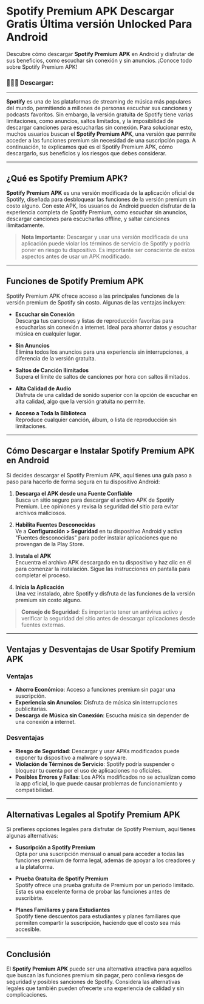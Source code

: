 # Spotify Premium APK Descargar Gratis Última versión Unlocked Para Android

Descubre cómo descargar **Spotify Premium APK** en Android y disfrutar de sus beneficios, como escuchar sin conexión y sin anuncios. ¡Conoce todo sobre Spotify Premium APK!

### 🙋‍♀️🧙 Descargar: 

---

**Spotify** es una de las plataformas de streaming de música más populares del mundo, permitiendo a millones de personas escuchar sus canciones y podcasts favoritos. Sin embargo, la versión gratuita de Spotify tiene varias limitaciones, como anuncios, saltos limitados, y la imposibilidad de descargar canciones para escucharlas sin conexión. Para solucionar esto, muchos usuarios buscan el **Spotify Premium APK**, una versión que permite acceder a las funciones premium sin necesidad de una suscripción paga. A continuación, te explicamos qué es el Spotify Premium APK, cómo descargarlo, sus beneficios y los riesgos que debes considerar.

---

## ¿Qué es Spotify Premium APK?

**Spotify Premium APK** es una versión modificada de la aplicación oficial de Spotify, diseñada para desbloquear las funciones de la versión premium sin costo alguno. Con este APK, los usuarios de Android pueden disfrutar de la experiencia completa de Spotify Premium, como escuchar sin anuncios, descargar canciones para escucharlas offline, y saltar canciones ilimitadamente.

> **Nota Importante**: Descargar y usar una versión modificada de una aplicación puede violar los términos de servicio de Spotify y podría poner en riesgo tu dispositivo. Es importante ser consciente de estos aspectos antes de usar un APK modificado.

---

## Funciones de Spotify Premium APK

Spotify Premium APK ofrece acceso a las principales funciones de la versión premium de Spotify sin costo. Algunas de las ventajas incluyen:

- **Escuchar sin Conexión**  
  Descarga tus canciones y listas de reproducción favoritas para escucharlas sin conexión a internet. Ideal para ahorrar datos y escuchar música en cualquier lugar.

- **Sin Anuncios**  
  Elimina todos los anuncios para una experiencia sin interrupciones, a diferencia de la versión gratuita.

- **Saltos de Canción Ilimitados**  
  Supera el límite de saltos de canciones por hora con saltos ilimitados.

- **Alta Calidad de Audio**  
  Disfruta de una calidad de sonido superior con la opción de escuchar en alta calidad, algo que la versión gratuita no permite.

- **Acceso a Toda la Biblioteca**  
  Reproduce cualquier canción, álbum, o lista de reproducción sin limitaciones.

---

## Cómo Descargar e Instalar Spotify Premium APK en Android

Si decides descargar el Spotify Premium APK, aquí tienes una guía paso a paso para hacerlo de forma segura en tu dispositivo Android:

1. **Descarga el APK desde una Fuente Confiable**  
   Busca un sitio seguro para descargar el archivo APK de Spotify Premium. Lee opiniones y revisa la seguridad del sitio para evitar archivos maliciosos.

2. **Habilita Fuentes Desconocidas**  
   Ve a **Configuración > Seguridad** en tu dispositivo Android y activa "Fuentes desconocidas" para poder instalar aplicaciones que no provengan de la Play Store.

3. **Instala el APK**  
   Encuentra el archivo APK descargado en tu dispositivo y haz clic en él para comenzar la instalación. Sigue las instrucciones en pantalla para completar el proceso.

4. **Inicia la Aplicación**  
   Una vez instalado, abre Spotify y disfruta de las funciones de la versión premium sin costo alguno.

> **Consejo de Seguridad**: Es importante tener un antivirus activo y verificar la seguridad del sitio antes de descargar aplicaciones desde fuentes externas.

---

## Ventajas y Desventajas de Usar Spotify Premium APK

### Ventajas
- **Ahorro Económico**: Acceso a funciones premium sin pagar una suscripción.
- **Experiencia sin Anuncios**: Disfruta de música sin interrupciones publicitarias.
- **Descarga de Música sin Conexión**: Escucha música sin depender de una conexión a internet.

### Desventajas
- **Riesgo de Seguridad**: Descargar y usar APKs modificados puede exponer tu dispositivo a malware o spyware.
- **Violación de Términos de Servicio**: Spotify podría suspender o bloquear tu cuenta por el uso de aplicaciones no oficiales.
- **Posibles Errores y Fallas**: Los APKs modificados no se actualizan como la app oficial, lo que puede causar problemas de funcionamiento y compatibilidad.

---

## Alternativas Legales al Spotify Premium APK

Si prefieres opciones legales para disfrutar de Spotify Premium, aquí tienes algunas alternativas:

- **Suscripción a Spotify Premium**  
  Opta por una suscripción mensual o anual para acceder a todas las funciones premium de forma legal, además de apoyar a los creadores y a la plataforma.

- **Prueba Gratuita de Spotify Premium**  
  Spotify ofrece una prueba gratuita de Premium por un periodo limitado. Esta es una excelente forma de probar las funciones antes de suscribirte.

- **Planes Familiares y para Estudiantes**  
  Spotify tiene descuentos para estudiantes y planes familiares que permiten compartir la suscripción, haciendo que el costo sea más accesible.

---

## Conclusión

El **Spotify Premium APK** puede ser una alternativa atractiva para aquellos que buscan las funciones premium sin pagar, pero conlleva riesgos de seguridad y posibles sanciones de Spotify. Considera las alternativas legales que también pueden ofrecerte una experiencia de calidad y sin complicaciones.
